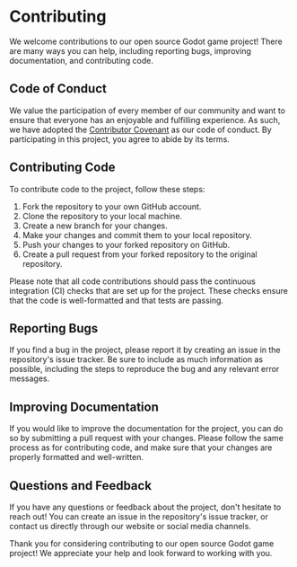 # Contributing

We welcome contributions to our open source Godot
 game project! There are many ways you can help,
 including reporting bugs, improving documentation,
 and contributing code.

## Code of Conduct

We value the participation of every member of our
 community and want to ensure that everyone
 has an enjoyable and fulfilling experience. As
 such, we have adopted the [Contributor Covenant](https://www.contributor-covenant.org/) as
 our code of conduct. By participating in this
 project, you agree to abide by its terms.

## Contributing Code

To contribute code to the project, follow these steps:

1. Fork the repository to your own GitHub account.
2. Clone the repository to your local machine.
3. Create a new branch for your changes.
4. Make your changes and commit them to your local repository.
5. Push your changes to your forked repository on GitHub.
6. Create a pull request from your forked repository to the original repository.

Please note that all code contributions should
 pass the continuous integration (CI) checks
 that are set up for the project. These checks
 ensure that the code is well-formatted and
 that tests are passing.


## Reporting Bugs

If you find a bug in the project, please report
 it by creating an issue in the repository's issue
 tracker. Be sure to include as much information
 as possible, including the steps to reproduce
 the bug and any relevant error messages.

## Improving Documentation

If you would like to improve the documentation
 for the project, you can do so by submitting a
 pull request with your changes. Please follow
 the same process as for contributing code, and
 make sure that your changes are properly formatted
 and well-written.

## Questions and Feedback

If you have any questions or feedback about the
 project, don't hesitate to reach out! You can
 create an issue in the repository's issue tracker,
 or contact us directly through our website or
 social media channels.

Thank you for considering contributing to our
 open source Godot game project! We appreciate
 your help and look forward to working with you.
